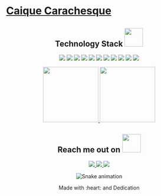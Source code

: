 <div class ="inicio">
 
  <h1 align="left"> <a href="https://www.linkedin.com/in/gustavo-de-andrade-celleguim-b59894229/" target="_blank">  Caique Carachesque  </a>
  </div>
  
<div class="Meus conhecimentos"> 
<h2 align="center">Technology Stack <img src="https://github.com/ritik307/ritik307/blob/main/images/laptop.gif" width="50"></h2>

<p align="center">
 <img src="https://img.shields.io/badge/C-00599C?style=flat-square&logo=c&logoColor=white"/>
<img src="https://img.shields.io/badge/-java-E34A86?style=flat-square&logo=java"/>
<img src="https://img.shields.io/badge/-C++-00599C?style=flat-square&logo=c"/>
<img src="https://img.shields.io/badge/-HTML5-E34F26?style=flat-square&logo=html5&logoColor=white"/>
<img src="https://img.shields.io/badge/-CSS3-1572B6?style=flat-square&logo=css3"/>
<img src="https://img.shields.io/badge/-Bootstrap-563D7C?style=flat-square&logo=bootstrap"/>
<img src="https://img.shields.io/badge/-JavaScript-black?style=flat-square&logo=javascript"/>
<img src="https://img.shields.io/badge/-Nodejs-black?style=flat-square&logo=Node.js"/>
<img src="https://img.shields.io/badge/-React-black?style=flat-square&logo=react"/>
<img src="https://img.shields.io/badge/-Git-black?style=flat-square&logo=git"/>
<img src="https://img.shields.io/badge/-GitHub-black?style=flat-square&logo=github"/>
</p>

<div align="center">

<a href="https://github.com/duribeiro">
<img height="150em" src="https://github-readme-stats.vercel.app/api?username=oKaicola&count_private=true&include_all_commits=true&show_icons=true&theme=dracula&hide_border=false&show_owner=true"/>
<img height="150em" src="https://github-readme-stats.vercel.app/api/top-langs/?username=oKaicola&theme=dracula&hide_border=false&&layout=compact"/>
 </a>
</div>



<h2 align="center">Reach me out on 
<img src="https://media0.giphy.com/media/jqNPzdTTxQfOgOqpO4/source.gif" width="50"></h2>

<p align="center">

<a href="mailto:caiquecarachesque@gmail.com">
 <img src="https://img.shields.io/badge/-CaiqueCarachesque-c14438?style=flat-square&logo=Gmail&logoColor=white&link=mailto:caiquecarachesque@gmail.com"/>
</a>
<a href="https://www.instagram.com/oKaicola/">
 <img src="https://img.shields.io/badge/-CaiqueCarachesque-blue?style=flat-square&logo=instagram&logoColor=white&link=https://www.instagram.com/oKaicola/"/> 
</a>

<a href="https://www.linkedin.com/in/caique-carachesque-40223a181">
 <img src="https://img.shields.io/badge/-Caique%20Carachesque-blue?style=flat-square&logo=Linkedin&logoColor=white&link=https://www.linkedin.com/in/ritik-rawal-698a18142/%22">
</a>

</p>

<div align="center">
 
 ![Snake animation](https://github.com/danielbped/danielbped/blob/output/github-contribution-grid-snake.svg) 
 
  <p> Made with :heart: and Dedication </p>
